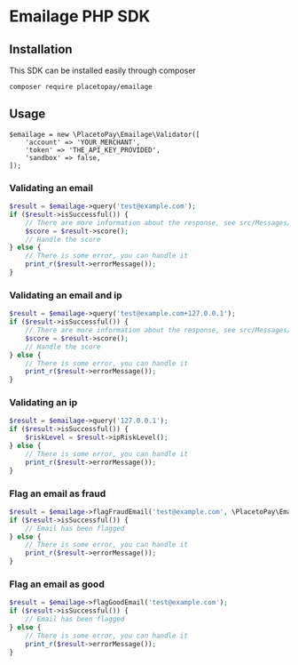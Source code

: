 # Emailage PHP SDK

## Installation

This SDK can be installed easily through composer
```
composer require placetopay/emailage
```

## Usage

```
$emailage = new \PlacetoPay\Emailage\Validator([
    'account' => 'YOUR_MERCHANT',
    'token' => 'THE_API_KEY_PROVIDED',
    'sandbox' => false,
]);
```

### Validating an email

```php
$result = $emailage->query('test@example.com');
if ($result->isSuccessful()) {
    // There are more information about the response, see src/Messages/RiskResponse
    $score = $result->score();
    // Handle the score
} else {
    // There is some error, you can handle it
    print_r($result->errorMessage());
}
```

### Validating an email and ip

```php
$result = $emailage->query('test@example.com+127.0.0.1');
if ($result->isSuccessful()) {
    // There are more information about the response, see src/Messages/RiskResponse
    $score = $result->score();
    // Handle the score
} else {
    // There is some error, you can handle it
    print_r($result->errorMessage());
}
```

### Validating an ip

```php
$result = $emailage->query('127.0.0.1');
if ($result->isSuccessful()) {
    $riskLevel = $result->ipRiskLevel();
} else {
    // There is some error, you can handle it
    print_r($result->errorMessage());
}
```

### Flag an email as fraud

```php
$result = $emailage->flagFraudEmail('test@example.com', \PlacetoPay\Emailage\Validator::FR_CARD_NOT_PRESENT_FRAUD);
if ($result->isSuccessful()) {
    // Email has been flagged
} else {
    // There is some error, you can handle it
    print_r($result->errorMessage());
}
```

### Flag an email as good

```php
$result = $emailage->flagGoodEmail('test@example.com');
if ($result->isSuccessful()) {
    // Email has been flagged
} else {
    // There is some error, you can handle it
    print_r($result->errorMessage());
}
```

